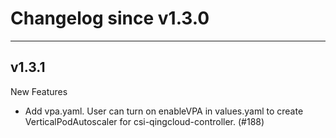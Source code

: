 # Changelog since v1.3.0
***
## v1.3.1
New Features
- Add vpa.yaml. User can turn on enableVPA in values.yaml to create VerticalPodAutoscaler for csi-qingcloud-controller. (#188)

